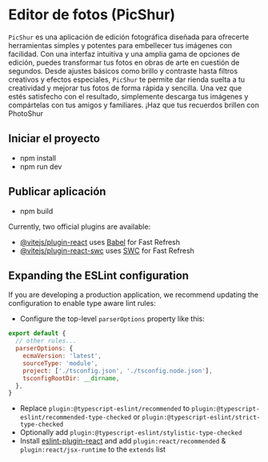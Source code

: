 # Editor de fotos (PicShur)

`PicShur` es una aplicación de edición fotográfica diseñada para ofrecerte herramientas simples y potentes para embellecer tus imágenes con facilidad. Con una interfaz intuitiva y una amplia gama de opciones de edición, puedes transformar tus fotos en obras de arte en cuestión de segundos. Desde ajustes básicos como brillo y contraste hasta filtros creativos y efectos especiales, `PicShur` te permite dar rienda suelta a tu creatividad y mejorar tus fotos de forma rápida y sencilla. Una vez que estés satisfecho con el resultado, simplemente descarga tus imágenes y compártelas con tus amigos y familiares. ¡Haz que tus recuerdos brillen con PhotoShur


## Iniciar el proyecto
  - npm install
  - npm run dev

## Publicar aplicación
  - npm build

Currently, two official plugins are available:

- [@vitejs/plugin-react](https://github.com/vitejs/vite-plugin-react/blob/main/packages/plugin-react/README.md) uses [Babel](https://babeljs.io/) for Fast Refresh
- [@vitejs/plugin-react-swc](https://github.com/vitejs/vite-plugin-react-swc) uses [SWC](https://swc.rs/) for Fast Refresh

## Expanding the ESLint configuration

If you are developing a production application, we recommend updating the configuration to enable type aware lint rules:

- Configure the top-level `parserOptions` property like this:

```js
export default {
  // other rules...
  parserOptions: {
    ecmaVersion: 'latest',
    sourceType: 'module',
    project: ['./tsconfig.json', './tsconfig.node.json'],
    tsconfigRootDir: __dirname,
  },
}
```

- Replace `plugin:@typescript-eslint/recommended` to `plugin:@typescript-eslint/recommended-type-checked` or `plugin:@typescript-eslint/strict-type-checked`
- Optionally add `plugin:@typescript-eslint/stylistic-type-checked`
- Install [eslint-plugin-react](https://github.com/jsx-eslint/eslint-plugin-react) and add `plugin:react/recommended` & `plugin:react/jsx-runtime` to the `extends` list

